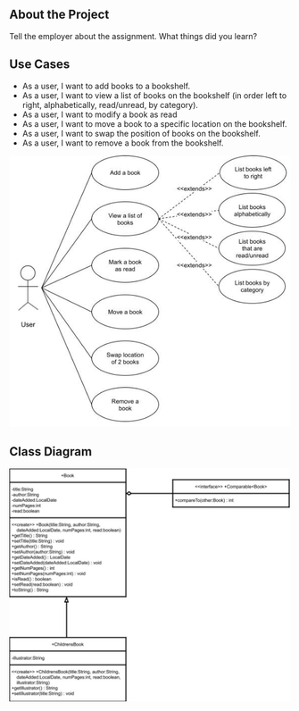 ## About the Project

Tell the employer about the assignment. What things did you learn?

## Use Cases

- As a user, I want to add books to a bookshelf.
- As a user, I want to view a list of books on the bookshelf (in order left to right, alphabetically, read/unread, by category).
- As a user, I want to modify a book as read
- As a user, I want to move a book to a specific location on the bookshelf.
- As a user, I want to swap the position of books on the bookshelf.
- As a user, I want to remove a book from the bookshelf.

![Use Case Diagram for Books](diagrams/UseCaseDiagram-Bookshelf.jpg)

## Class Diagram

![Class Diagram for Book](diagrams/ClassDiagramBook.jpg)

